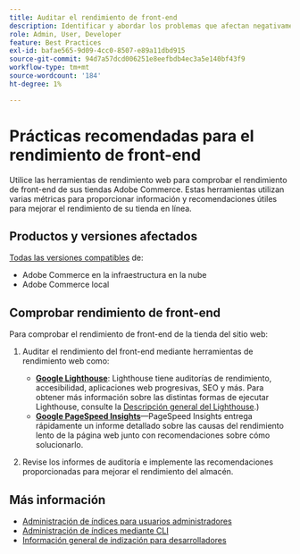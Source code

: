 ```yaml
---
title: Auditar el rendimiento de front-end
description: Identificar y abordar los problemas que afectan negativamente al rendimiento del sitio mediante herramientas de rendimiento web para auditar las operaciones de tienda de Adobe Commerce.
role: Admin, User, Developer
feature: Best Practices
exl-id: bafae565-9d09-4cc0-8507-e89a11dbd915
source-git-commit: 94d7a57dcd006251e8eefbdb4ec3a5e140bf43f9
workflow-type: tm+mt
source-wordcount: '184'
ht-degree: 1%

---
```


# Prácticas recomendadas para el rendimiento de front-end

Utilice las herramientas de rendimiento web para comprobar el rendimiento de front-end de sus tiendas Adobe Commerce.
Estas herramientas utilizan varias métricas para proporcionar información y recomendaciones útiles para mejorar el rendimiento de su tienda en línea.

## Productos y versiones afectados

[Todas las versiones compatibles](../../../release/versions.md) de:

- Adobe Commerce en la infraestructura en la nube
- Adobe Commerce local

## Comprobar rendimiento de front-end

Para comprobar el rendimiento de front-end de la tienda del sitio web:

1. Auditar el rendimiento del front-end mediante herramientas de rendimiento web como:

   - **[Google Lighthouse](https://web.dev/measure/)**: Lighthouse tiene auditorías de rendimiento, accesibilidad, aplicaciones web progresivas, SEO y más. Para obtener más información sobre las distintas formas de ejecutar Lighthouse, consulte la [Descripción general del Lighthouse](https://developer.chrome.com/docs/lighthouse/overview).)
   - **[Google PageSpeed Insights](https://pagespeed.web.dev/)**—PageSpeed Insights entrega rápidamente un informe detallado sobre las causas del rendimiento lento de la página web junto con recomendaciones sobre cómo solucionarlo.

1. Revise los informes de auditoría e implemente las recomendaciones proporcionadas para mejorar el rendimiento del almacén.

## Más información

- [Administración de índices para usuarios administradores](../../../configuration/cli/manage-indexers.md#configure-indexers)
- [Administración de índices mediante CLI](https://experienceleague.adobe.com/docs/commerce-operations/configuration-guide/cli/manage-indexers.html?lang=es)
- [Información general de indización para desarrolladores](https://developer.adobe.com/commerce/php/development/components/indexing/)
